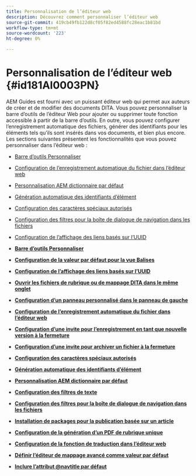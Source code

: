 ```yaml
---
title: Personnalisation de l’éditeur web
description: Découvrez comment personnaliser l’éditeur web
source-git-commit: 419cb49fb122d8cf05f82ed4588fc28eac1b81bd
workflow-type: tm+mt
source-wordcount: '223'
ht-degree: 0%

---
```



# Personnalisation de l’éditeur web {#id181AI0003PN}

AEM Guides est fourni avec un puissant éditeur web qui permet aux auteurs de créer et de modifier des documents DITA. Vous pouvez personnaliser la barre d’outils de l’éditeur Web pour ajouter ou supprimer toute fonction accessible à partir de la barre d’outils. En outre, vous pouvez configurer l’enregistrement automatique des fichiers, générer des identifiants pour les éléments tels qu’ils sont insérés dans vos documents, et bien plus encore. Les sections suivantes présentent les fonctionnalités que vous pouvez personnaliser dans l’éditeur web :

- [Barre d’outils Personnaliser](conf-web-editor-customize-toolbar.md#)
- [Configuration de l’enregistrement automatique du fichier dans l’éditeur web](auto-save-in-editor.md#)
- [Personnalisation AEM dictionnaire par défaut](customize-aem-custom-dictionary.md#)
- [Génération automatique des identifiants d’élément](auto-generate-ids.md#)
- [Configuration des caractères spéciaux autorisés](conf-special-chars.md#)
- [Configuration des filtres pour la boîte de dialogue de navigation dans les fichiers](conf-custom-file-filters.md#)
- [Configuration de l’affichage des liens basés sur l’UUID](conf-uuid-based-links.md#)

- **[Barre d’outils Personnaliser](conf-web-editor-customize-toolbar.md)**

- **[Configuration de la valeur par défaut pour la vue Balises](configure-default-value-tags-view.md)**

- **[Configuration de l’affichage des liens basés sur l’UUID](conf-uuid-based-links.md)**

- **[Ouvrir les fichiers de rubrique ou de mappage DITA dans le même onglet](open-dita-files-same-tab.md)**

- **[Configuration d’un panneau personnalisé dans le panneau de gauche](configure-custom-panel.md)**

- **[Configuration de l’enregistrement automatique du fichier dans l’éditeur web](auto-save-in-editor.md)**

- **[Configuration d’une invite pour l’enregistrement en tant que nouvelle version à la fermeture](conf-save-as-new-version-close.md)**

- **[Configuration d’une invite pour archiver un fichier à la fermeture](conf-checkin-file-close.md)**

- **[Configuration des caractères spéciaux autorisés](conf-special-chars.md)**

- **[Génération automatique des identifiants d’élément](auto-generate-ids.md)**

- **[Personnalisation AEM dictionnaire par défaut](customize-aem-custom-dictionary.md)**

- **[Configuration des filtres de texte](config-text-filters.md)**

- **[Configuration des filtres pour la boîte de dialogue de navigation dans les fichiers](conf-custom-file-filters.md)**

- **[Installation de packages pour la publication basée sur un article](configure-article-based-publishing.md)**

- **[Configuration de la génération d’un PDF de rubrique unique](conf-pdf-generation-dita-ot.md)**

- **[Configuration de la fonction de traduction dans l’éditeur web](conf-translation-web-editor.md)**

- **[Définir l’éditeur de mappage avancé comme valeur par défaut](conf-map-editor.md)**

- **[Inclure l’attribut @navtitle par défaut](auto-add-navtitle.md)**


